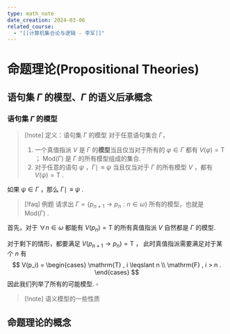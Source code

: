 ```yaml
---
type: math_note
date_creation: 2024-03-06
related_course:
  - "[[计算机集合论与逻辑 - 李军]]"
---
```

# 命题理论(Propositional Theories)

## 语句集 $\Gamma$ 的模型、$\Gamma$ 的语义后承概念
### 语句集 $\Gamma$ 的模型

>[!note] 定义：语句集 $\Gamma$ 的模型
>对于任意语句集合 $\Gamma$，
>
> 1. 一个真值指派 $V$ 是 $\Gamma$ 的**模型**当且仅当对于所有的 $\varphi\in \Gamma$ 都有 $V(\varphi) = \mathrm{T}$  ； $\mathrm{Mod}(\Gamma)$ 是 $\Gamma$ 的所有模型组成的集合.
> 2. 对于任意的语句 $\psi$ ，$\Gamma \mid\!\equiv \psi$ 当且仅当对于 $\Gamma$ 的所有模型 $V$ ，都有 $V(\psi)= \mathrm{T}$ .

如果 $\psi\in \Gamma$ ，那么 $\Gamma \mid\!\equiv \psi$ .

>[!faq] 例题
>请求出 $\Gamma = \left\lbrace p_{n+1}\to p_n : n\in \omega \right\rbrace$ 所有的模型，也就是 $\mathrm{Mod}(\Gamma)$ .

首先，对于 $\forall n \in \omega$ 都能有 $V(p_n) = \mathrm{T}$ 的所有真值指派 $V$ 自然都是 $\Gamma$ 的模型.

对于剩下的情形，都要满足 $V(p_{n+1}\to p_n) = \mathrm{T}$ ， 此时真值指派需要满足对于某个 $n$ 有
$$
V(p_i) = 
\begin{cases}
\mathrm{T} , i \leqslant n \\
\mathrm{F} , i > n .
\end{cases}
$$
因此我们列举了所有的可能模型. $\square$

>[!note] 语义模型的一些性质
>


## 命题理论的概念